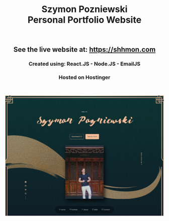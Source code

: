 <h1 align='center'>Szymon Pozniewski<br> Personal Portfolio Website</h1>

&nbsp;


<h2 align='center'> See the live website at: 
<a href="https://shhmon.com">https://shhmon.com</a>
</h2>

<h3 align='center'> Created using: React.JS - Node.JS - EmailJS </h3>

<h3 align='center'> Hosted on Hostinger </h3>

&nbsp;

![IMG1](src/assets/portfolio.jpg "IMG 1")

